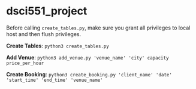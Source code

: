 # dsci551_project

Before calling ```create_tables.py```, make sure you grant all privileges to local host and then flush privileges.

**Create Tables**: ```python3 create_tables.py```

**Add Venue**: ```python3 add_venue.py 'venue_name' 'city' capacity price_per_hour```

**Create Booking**: ```python3 create_booking.py 'client_name' 'date' 'start_time' 'end_time' 'venue_name'```
